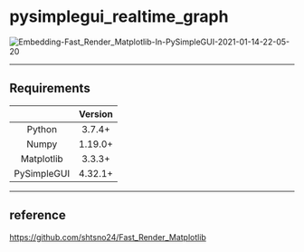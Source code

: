 # pysimplegui_realtime_graph

![Embedding-Fast_Render_Matplotlib-In-PySimpleGUI-2021-01-14-22-05-20](https://user-images.githubusercontent.com/22016935/104595570-22093f00-56b6-11eb-8bf8-206fff4cc172.gif)
***

## Requirements

| | Version |  
|:---:|:---:|
|Python|3.7.4+|
|Numpy|1.19.0+|
|Matplotlib|3.3.3+|
|PySimpleGUI|4.32.1+|

***

## reference

https://github.com/shtsno24/Fast_Render_Matplotlib

